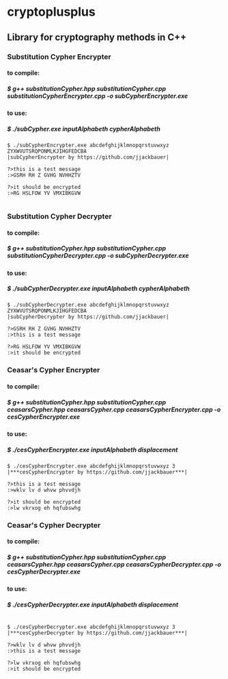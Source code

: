 # cryptoplusplus
## Library for cryptography methods in C++

### Substitution Cypher Encrypter
#### to compile:
##### $ g++ substitutionCypher.hpp substitutionCypher.cpp substitutionCypherEncrypter.cpp -o subCypherEncrypter.exe
#### to use:
##### $ ./subCypher.exe inputAlphabeth cypherAlphabeth
```
$ ./subCypherEncrypter.exe abcdefghijklmnopqrstuvwxyz ZYXWVUTSRQPONMLKJIHGFEDCBA
|subCypherEncrypter by https://github.com/jjackbauer|

?>this is a test message
:>GSRH RH Z GVHG NVHHZTV

?>it should be encrypted
:>RG HSLFOW YV VMXIBKGVW


```
### Substitution Cypher Decrypter
#### to compile:
##### $ g++ substitutionCypher.hpp substitutionCypher.cpp substitutionCypherDecrypter.cpp -o subCypherDecrypter.exe
#### to use: 
##### $ ./subCypherDecrypter.exe inputAlphabeth cypherAlphabeth

```
$ ./subCypherDecrypter.exe abcdefghijklmnopqrstuvwxyz ZYXWVUTSRQPONMLKJIHGFEDCBA
|subCypherDecrypter by https://github.com/jjackbauer|

?>GSRH RH Z GVHG NVHHZTV
:>this is a test message

?>RG HSLFOW YV VMXIBKGVW
:>it should be encrypted

```

### Ceasar's Cypher Encrypter
#### to compile:
##### $ g++ substitutionCypher.hpp substitutionCypher.cpp ceasarsCypher.hpp ceasarsCypher.cpp ceasarsCypherEncrypter.cpp -o cesCypherEncrypter.exe
#### to use:
##### $ ./cesCypherEncrypter.exe inputAlphabeth displacement

```
$ ./cesCypherEncrypter.exe abcdefghijklmnopqrstuvwxyz 3
|***cesCypherEncrypter by https://github.com/jjackbauer***|

?>this is a test message
:>wklv lv d whvw phvvdjh

?>it should be encrypted
:>lw vkrxog eh hqfubswhg

```
### Ceasar's Cypher Decrypter
#### to compile:
##### $ g++ substitutionCypher.hpp substitutionCypher.cpp ceasarsCypher.hpp ceasarsCypher.cpp ceasarsCypherDecrypter.cpp -o cesCypherDecrypter.exe
#### to use:
##### $ ./cesCypherDecrypter.exe inputAlphabeth displacement


```

$ ./cesCypherDecrypter.exe abcdefghijklmnopqrstuvwxyz 3
|***cesCypherDecrypter by https://github.com/jjackbauer***|

?>wklv lv d whvw phvvdjh
:>this is a test message

?>lw vkrxog eh hqfubswhg
:>it should be encrypted

```

